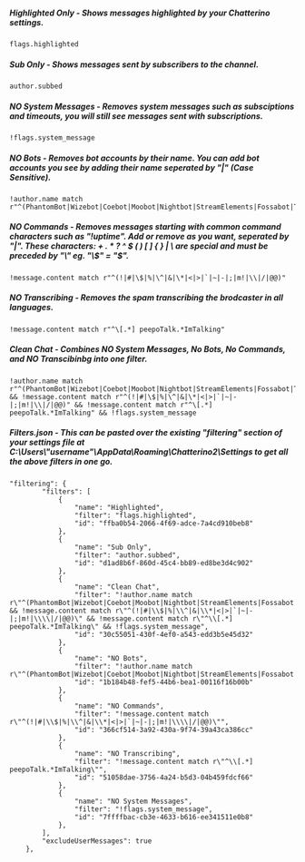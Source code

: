 ##### Highlighted Only - Shows messages highlighted by your Chatterino settings.
```
flags.highlighted
```

##### Sub Only - Shows messages sent by subscribers to the channel.
```
author.subbed
```

##### NO System Messages - Removes system messages such as subsciptions and timeouts, you will still see messages sent with subscriptions.
```
!flags.system_message
```

##### NO Bots - Removes bot accounts by their name. You can add bot accounts you see by adding their name seperated by "|" (Case Sensitive).
```
!author.name match r"^(PhantomBot|Wizebot|Coebot|Moobot|Nightbot|StreamElements|Fossabot|ThePositiveBot|SupiBot|RibCrush)$"
```

##### NO Commands - Removes messages starting with common command characters such as "!uptime". Add or remove as you want, seperated by "|". These characters: + . * ? ^ $ ( ) [ ] { } | \ are special and must be preceded by "\\" eg. "\\$" = "$".
```
!message.content match r"^(!|#|\$|%|\^|&|\*|<|>|`|~|-|;|m!|\\|/|@@)"
```

##### NO Transcribing - Removes the spam transcribing the brodcaster in all languages.
```
!message.content match r"^\[.*] peepoTalk.*ImTalking"
```

##### Clean Chat - Combines NO System Messages, No Bots, No Commands, and NO Transcibinbg into one filter.
```
!author.name match r"^(PhantomBot|Wizebot|Coebot|Moobot|Nightbot|StreamElements|Fossabot|ThePositiveBot|SupiBot|RibCrush)$" && !message.content match r"^(!|#|\$|%|\^|&|\*|<|>|`|~|-|;|m!|\\|/|@@)" && !message.content match r"^\[.*] peepoTalk.*ImTalking" && !flags.system_message
```

##### Filters.json - This can be pasted over the existing "filtering" section of your settings file at C:\Users\\"username"\AppData\Roaming\Chatterino2\Settings to get all the above filters in one go.
```
"filtering": {
        "filters": [
            {
                "name": "Highlighted",
                "filter": "flags.highlighted",
                "id": "ffba0b54-2066-4f69-adce-7a4cd910beb8"
            },
            {
                "name": "Sub Only",
                "filter": "author.subbed",
                "id": "d1ad8b6f-860d-45c4-bb89-ed8be3d4c902"
            },
            {
                "name": "Clean Chat",
                "filter": "!author.name match r\"^(PhantomBot|Wizebot|Coebot|Moobot|Nightbot|StreamElements|Fossabot|ThePositiveBot|SupiBot|RibCrush)$\" && !message.content match r\"^(!|#|\\$|%|\\^|&|\\*|<|>|`|~|-|;|m!|\\\\|/|@@)\" && !message.content match r\"^\\[.*] peepoTalk.*ImTalking\" && !flags.system_message",
                "id": "30c55051-430f-4ef0-a543-edd3b5e45d32"
            },
            {
                "name": "NO Bots",
                "filter": "!author.name match r\"^(PhantomBot|Wizebot|Coebot|Moobot|Nightbot|StreamElements|Fossabot|ThePositiveBot|SupiBot|RibCrush)$\"",
                "id": "1b184b48-fef5-44b6-bea1-00116f16b00b"
            },
            {
                "name": "NO Commands",
                "filter": "!message.content match r\"^(!|#|\\$|%|\\^|&|\\*|<|>|`|~|-|;|m!|\\\\|/|@@)\"",
                "id": "366cf514-3a92-430a-9f74-39a43ca386cc"
            },
            {
                "name": "NO Transcribing",
                "filter": "!message.content match r\"^\\[.*] peepoTalk.*ImTalking\"",
                "id": "51058dae-3756-4a24-b5d3-04b459fdcf66"
            },
            {
                "name": "NO System Messages",
                "filter": "!flags.system_message",
                "id": "7ffffbac-cb3e-4633-b616-ee341511e0b8"
            },
        ],
        "excludeUserMessages": true
    },
```
